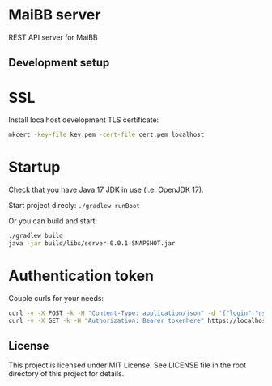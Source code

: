 # MaiBB server

REST API server for MaiBB

## Development setup

# SSL

Install localhost development TLS certificate:

```sh
mkcert -key-file key.pem -cert-file cert.pem localhost
```

# Startup

Check that you have Java 17 JDK in use (i.e. OpenJDK 17).

Start project direcly: `./gradlew runBoot`

Or you can build and start:
```sh
./gradlew build
java -jar build/libs/server-0.0.1-SNAPSHOT.jar
```

# Authentication token

Couple curls for your needs:
```sh
curl -v -X POST -k -H "Content-Type: application/json" -d '{"login":"usernamehere","password":"passwordhere"}' https://localhost:8443/auth/login
curl -v -X GET -k -H "Authorization: Bearer tokenhere" https://localhost:8443/hello
```

## License
This project is licensed under MIT License. See LICENSE file in the root directory of this project for details.

